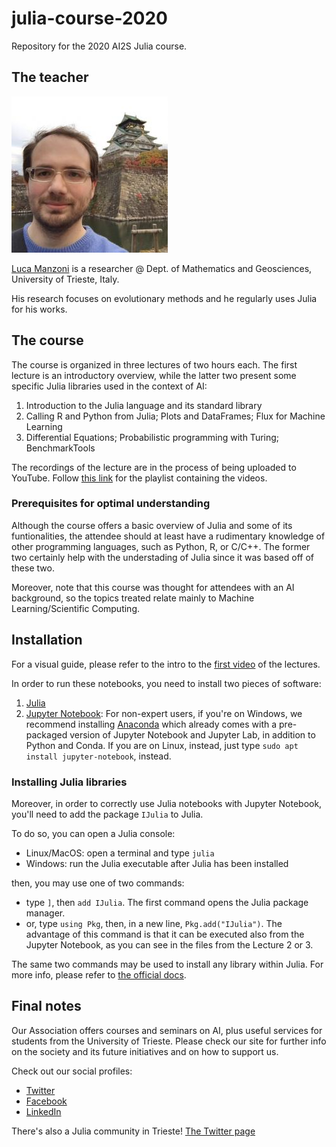 # julia-course-2020

Repository for the 2020 AI2S Julia course.

## The teacher

![Luca Manzoni](/pics/mnz.jpeg)

[Luca Manzoni](https://scholar.google.com/citations?user=ufJKQegAAAAJ&hl=en) is a researcher @ Dept. of Mathematics and Geosciences, University of Trieste, Italy.

His research focuses on evolutionary methods and he regularly uses Julia for his works.

## The course

The course is organized in three lectures of two hours each. The first lecture is an introductory overview, while the latter two present some specific Julia libraries used in the context of AI:

1. Introduction to the Julia language and its standard library
2. Calling R and Python from Julia; Plots and DataFrames; Flux for Machine Learning
3. Differential Equations; Probabilistic programming with Turing; BenchmarkTools

The recordings of the lecture are in the process of being uploaded to YouTube. Follow [this link](https://youtube.com/playlist?list=PLQqPyhvM7LOgU3TmMvbVhKxqAQz-zD_OW) for the playlist containing the videos.

### Prerequisites for optimal understanding

Although the course offers a basic overview of Julia and some of its funtionalities, the attendee should at least have a rudimentary knowledge of other programming languages, such as Python, R, or C/C++. The former two certainly help with the understading of Julia since it was based off of these two.

Moreover, note that this course was thought for attendees with an AI background, so the topics treated relate mainly to Machine Learning/Scientific Computing.

## Installation

For a visual guide, please refer to the intro to the [first video](https://youtu.be/nLkwTjbO0FU) of the lectures.

In order to run these notebooks, you need to install two pieces of software:

1. [Julia](https://julialang.org/downloads/)
2. [Jupyter Notebook](https://jupyter.org/):
For non-expert users, if you're on Windows, we recommend installing [Anaconda](https://www.anaconda.com/products/individual) which already comes with a pre-packaged version  of Jupyter Notebook and Jupyter Lab, in addition to Python and Conda. If you are on Linux, instead, just type `sudo apt install jupyter-notebook`, instead.

### Installing Julia libraries

Moreover, in order to correctly use Julia notebooks with Jupyter Notebook, you'll need to add the package `IJulia` to Julia.

To do so, you can open a Julia console:
* Linux/MacOS: open a terminal and type `julia`
* Windows: run the Julia executable after Julia has been installed

then, you may use one of two commands:
- type `]`, then `add IJulia`. The first command opens the Julia package manager.
- or, type `using Pkg`, then, in a new line, `Pkg.add("IJulia")`. The advantage of this command is that it can be executed also from the Jupyter Notebook, as you can see in the files from the Lecture 2 or 3.

The same two commands may be used to install any library within Julia. For more info, please refer to [the official docs](https://docs.julialang.org/en/v1/stdlib/Pkg/).

## Final notes

Our Association offers courses and seminars on AI, plus useful services for students from the University of Trieste. Please check our site [](www.ai2s.it) for further info on the society and its future initiatives and on how to support us.

Check out our social profiles:
- [Twitter](https://twitter.com/aitwos)
- [Facebook](facebook.com/aistudentsociety)
- [LinkedIn](linkedin.com/company/ai-student-society)

There's also a Julia community in Trieste! [The Twitter page](https://twitter.com/JuliaTrieste)


